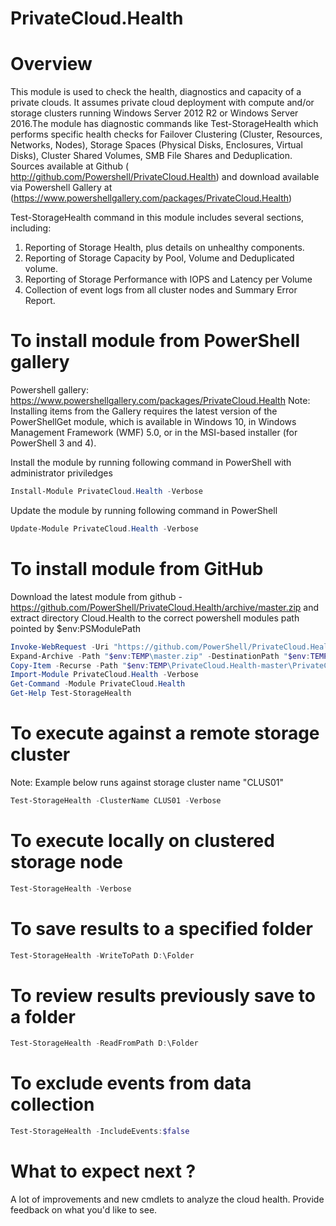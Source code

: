 # PrivateCloud.Health
# Overview
This module is used to check the health, diagnostics and capacity of a private clouds. It assumes private cloud deployment with compute and/or storage clusters running Windows Server 2012 R2 or Windows Server 2016.The module has diagnostic commands like Test-StorageHealth which performs specific health checks for Failover Clustering (Cluster, Resources, Networks, Nodes), Storage Spaces (Physical Disks, Enclosures, Virtual Disks), Cluster Shared Volumes, SMB File Shares and Deduplication. Sources available at Github ( http://github.com/Powershell/PrivateCloud.Health) and download available via Powershell Gallery at (https://www.powershellgallery.com/packages/PrivateCloud.Health)

Test-StorageHealth command in this module includes several sections, including:
1. Reporting of Storage Health, plus details on unhealthy components. 
2. Reporting of Storage Capacity by Pool, Volume and Deduplicated volume. 
3. Reporting of Storage Performance with IOPS and Latency per Volume 
4. Collection of event logs from all cluster nodes and Summary Error Report. 

# To install module from PowerShell gallery
Powershell gallery: https://www.powershellgallery.com/packages/PrivateCloud.Health
Note: Installing items from the Gallery requires the latest version of the PowerShellGet module, which is available in Windows 10, in Windows Management Framework (WMF) 5.0, or in the MSI-based installer (for PowerShell 3 and 4).

Install the module by running following command in PowerShell with administrator priviledges
``` PowerShell
Install-Module PrivateCloud.Health -Verbose
```
Update the module by running following command in PowerShell
``` PowerShell
Update-Module PrivateCloud.Health -Verbose
```
# To install module from GitHub
Download the latest module from github - https://github.com/PowerShell/PrivateCloud.Health/archive/master.zip and extract directory Cloud.Health to the correct powershell modules path pointed by $env:PSModulePath

``` PowerShell
Invoke-WebRequest -Uri "https://github.com/PowerShell/PrivateCloud.Health/archive/master.zip" -outfile "$env:TEMP\master.zip" -Verbose
Expand-Archive -Path "$env:TEMP\master.zip" -DestinationPath "$env:TEMP" -Force -Verbose
Copy-Item -Recurse -Path "$env:TEMP\PrivateCloud.Health-master\PrivateCloud.Health" -Destination "$env:SystemRoot\System32\WindowsPowerShell\v1.0\Modules\" -Force -Verbose
Import-Module PrivateCloud.Health -Verbose
Get-Command -Module PrivateCloud.Health
Get-Help Test-StorageHealth
``` 

# To execute against a remote storage cluster
Note: Example below runs against storage cluster name "CLUS01"
``` PowerShell
Test-StorageHealth -ClusterName CLUS01 -Verbose
```

# To execute locally on clustered storage node
``` PowerShell
Test-StorageHealth -Verbose
```

# To save results to a specified folder
``` PowerShell
Test-StorageHealth -WriteToPath D:\Folder 
```

# To review results previously save to a folder
``` PowerShell
Test-StorageHealth -ReadFromPath D:\Folder 
```

# To exclude events from data collection
``` PowerShell
Test-StorageHealth -IncludeEvents:$false
```

# What to expect next ?
A lot of improvements and new cmdlets to analyze the cloud health.
Provide feedback on what you'd like to see.
